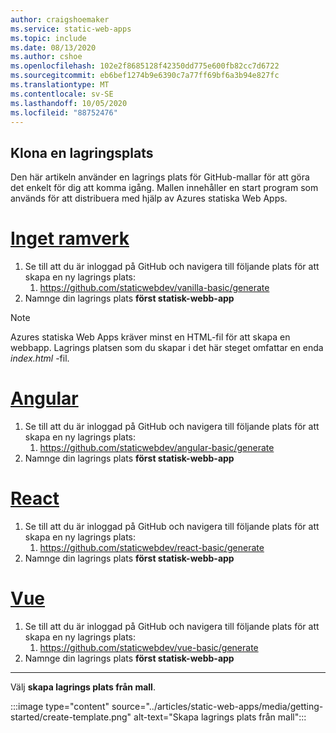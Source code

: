 ```yaml
---
author: craigshoemaker
ms.service: static-web-apps
ms.topic: include
ms.date: 08/13/2020
ms.author: cshoe
ms.openlocfilehash: 102e2f8685128f42350dd775e600fb82cc7d6722
ms.sourcegitcommit: eb6bef1274b9e6390c7a77ff69bf6a3b94e827fc
ms.translationtype: MT
ms.contentlocale: sv-SE
ms.lasthandoff: 10/05/2020
ms.locfileid: "88752476"
---
```

## <a name="create-a-repository"></a>Klona en lagringsplats

Den här artikeln använder en lagrings plats för GitHub-mallar för att göra det enkelt för dig att komma igång. Mallen innehåller en start program som används för att distribuera med hjälp av Azures statiska Web Apps.

# <a name="no-framework"></a>[Inget ramverk](#tab/vanilla-javascript)

1. Se till att du är inloggad på GitHub och navigera till följande plats för att skapa en ny lagrings plats:
    1. https://github.com/staticwebdev/vanilla-basic/generate
1. Namnge din lagrings plats **först statisk-webb-app**

> [!NOTE]
> Azures statiska Web Apps kräver minst en HTML-fil för att skapa en webbapp. Lagrings platsen som du skapar i det här steget omfattar en enda _index.html_ -fil.

# <a name="angular"></a>[Angular](#tab/angular)

1. Se till att du är inloggad på GitHub och navigera till följande plats för att skapa en ny lagrings plats:
    1. https://github.com/staticwebdev/angular-basic/generate
1. Namnge din lagrings plats **först statisk-webb-app**

# <a name="react"></a>[React](#tab/react)

1. Se till att du är inloggad på GitHub och navigera till följande plats för att skapa en ny lagrings plats:
    1. https://github.com/staticwebdev/react-basic/generate
1. Namnge din lagrings plats **först statisk-webb-app**

# <a name="vue"></a>[Vue](#tab/vue)

1. Se till att du är inloggad på GitHub och navigera till följande plats för att skapa en ny lagrings plats:
    1. https://github.com/staticwebdev/vue-basic/generate
1. Namnge din lagrings plats **först statisk-webb-app**

---

Välj **skapa lagrings plats från mall**.

:::image type="content" source="../articles/static-web-apps/media/getting-started/create-template.png" alt-text="Skapa lagrings plats från mall":::
